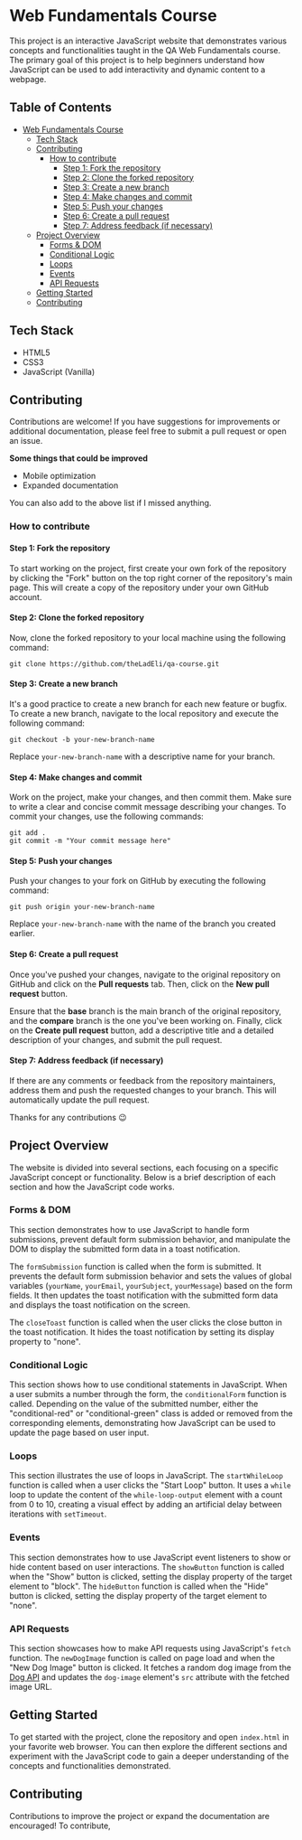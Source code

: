 # Web Fundamentals Course

This project is an interactive JavaScript website that demonstrates various concepts and functionalities taught in the QA Web Fundamentals course. The primary goal of this project is to help beginners understand how JavaScript can be used to add interactivity and dynamic content to a webpage.


## Table of Contents
- [Web Fundamentals Course](#web-fundamentals-course)
  * [Tech Stack](#tech-stack)
  * [Contributing](#contributing)
    + [How to contribute](#how-to-contribute)
      - [Step 1: Fork the repository](#step-1--fork-the-repository)
      - [Step 2: Clone the forked repository](#step-2--clone-the-forked-repository)
      - [Step 3: Create a new branch](#step-3--create-a-new-branch)
      - [Step 4: Make changes and commit](#step-4--make-changes-and-commit)
      - [Step 5: Push your changes](#step-5--push-your-changes)
      - [Step 6: Create a pull request](#step-6--create-a-pull-request)
      - [Step 7: Address feedback (if necessary)](#step-7--address-feedback--if-necessary-)
  * [Project Overview](#project-overview)
    + [Forms & DOM](#forms---dom)
    + [Conditional Logic](#conditional-logic)
    + [Loops](#loops)
    + [Events](#events)
    + [API Requests](#api-requests)
  * [Getting Started](#getting-started)
  * [Contributing](#contributing-1)

## Tech Stack

- HTML5
- CSS3
- JavaScript (Vanilla)

## Contributing
Contributions are welcome! If you have suggestions for improvements or additional documentation, please feel free to submit a pull request or open an issue.

**Some things that could be improved**
 - Mobile optimization
 - Expanded documentation

You can also add to the above list if I missed anything.

### How to contribute

#### Step 1: Fork the repository
To start working on the project, first create your own fork of the repository by clicking the "Fork" button on the top right corner of the repository's main page. This will create a copy of the repository under your own GitHub account.

#### Step 2: Clone the forked repository
Now, clone the forked repository to your local machine using the following command:
```
git clone https://github.com/theLadEli/qa-course.git
```

#### Step 3: Create a new branch
It's a good practice to create a new branch for each new feature or bugfix. To create a new branch, navigate to the local repository and execute the following command:
```
git checkout -b your-new-branch-name
```
Replace `your-new-branch-name` with a descriptive name for your branch.

#### Step 4: Make changes and commit
Work on the project, make your changes, and then commit them. Make sure to write a clear and concise commit message describing your changes. To commit your changes, use the following commands:
```
git add .
git commit -m "Your commit message here"
```

#### Step 5: Push your changes
Push your changes to your fork on GitHub by executing the following command:
```
git push origin your-new-branch-name
```
Replace `your-new-branch-name` with the name of the branch you created earlier.

#### Step 6: Create a pull request
Once you've pushed your changes, navigate to the original repository on GitHub and click on the **Pull requests** tab. Then, click on the **New pull request** button.

Ensure that the **base** branch is the main branch of the original repository, and the **compare** branch is the one you've been working on. Finally, click on the **Create pull request** button, add a descriptive title and a detailed description of your changes, and submit the pull request.

#### Step 7: Address feedback (if necessary)
If there are any comments or feedback from the repository maintainers, address them and push the requested changes to your branch. This will automatically update the pull request.

Thanks for any contributions 😉

## Project Overview

The website is divided into several sections, each focusing on a specific JavaScript concept or functionality. Below is a brief description of each section and how the JavaScript code works.

### Forms & DOM

This section demonstrates how to use JavaScript to handle form submissions, prevent default form submission behavior, and manipulate the DOM to display the submitted form data in a toast notification.

The `formSubmission` function is called when the form is submitted. It prevents the default form submission behavior and sets the values of global variables (`yourName`, `yourEmail`, `yourSubject`, `yourMessage`) based on the form fields. It then updates the toast notification with the submitted form data and displays the toast notification on the screen.

The `closeToast` function is called when the user clicks the close button in the toast notification. It hides the toast notification by setting its display property to "none".

### Conditional Logic

This section shows how to use conditional statements in JavaScript. When a user submits a number through the form, the `conditionalForm` function is called. Depending on the value of the submitted number, either the "conditional-red" or "conditional-green" class is added or removed from the corresponding elements, demonstrating how JavaScript can be used to update the page based on user input.

### Loops

This section illustrates the use of loops in JavaScript. The `startWhileLoop` function is called when a user clicks the "Start Loop" button. It uses a `while` loop to update the content of the `while-loop-output` element with a count from 0 to 10, creating a visual effect by adding an artificial delay between iterations with `setTimeout`.

### Events

This section demonstrates how to use JavaScript event listeners to show or hide content based on user interactions. The `showButton` function is called when the "Show" button is clicked, setting the display property of the target element to "block". The `hideButton` function is called when the "Hide" button is clicked, setting the display property of the target element to "none".

### API Requests

This section showcases how to make API requests using JavaScript's `fetch` function. The `newDogImage` function is called on page load and when the "New Dog Image" button is clicked. It fetches a random dog image from the [Dog API](https://dog.ceo/dog-api/) and updates the `dog-image` element's `src` attribute with the fetched image URL.

## Getting Started

To get started with the project, clone the repository and open `index.html` in your favorite web browser. You can then explore the different sections and experiment with the JavaScript code to gain a deeper understanding of the concepts and functionalities demonstrated.

## Contributing

Contributions to improve the project or expand the documentation are encouraged! To contribute,
